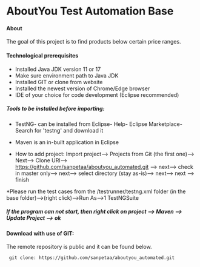 # AboutYou Test Automation Base

#### About 
The goal of this project is to find products below certain price ranges.

#### Technological prerequisites
 
* Installed Java JDK version 11 or 17 
* Make sure environment path to Java JDK
* Installed GIT or clone from website
* Installed the newest version of Chrome/Edge browser
* IDE of your choice for code development (Eclipse recommended)

##### Tools to be installed before importing: 
* TestNG- can be installed from Eclipse- Help- Eclipse Marketplace- Search for 'testng' and download it
* Maven is an in-built application in Eclipse

* How to add project: Import project--> Projects from Git (the first one)--> Next-->
Clone URl--> https://github.com/sanpetaa/aboutyou_automated.git
--> next--> check in master only--> next--> select directory (stay as-is)--> next--> next --> finish

*Please run the test cases from the /testrunner/testng.xml folder (in the base folder)-->(right click)-->Run As-->1 TestNGSuite

##### If the program can not start, then right click on project --> Maven --> Update Project --> ok

#### Download with use of GIT:
The remote repository is public and it can be found below. 
```
 git clone: https://github.com/sanpetaa/aboutyou_automated.git
```